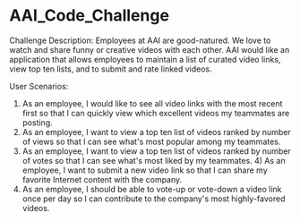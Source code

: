 # AAI_Code_Challenge

Challenge Description: Employees at AAI are good-natured. We love to watch and share funny or creative videos with each other. AAI would like an application that allows employees to maintain a list of curated video links, view top ten lists, and to submit and rate linked videos. 

User Scenarios:
1) As an employee, I would like to see all video links with the most recent first so that I can quickly view which excellent videos my teammates are posting. 
2) As an employee, I want to view a top ten list of videos ranked by number of views so that I can see what's most popular among my teammates. 
3) As an employee, I want to view a top ten list of videos ranked by number of votes so that I can see what's most liked by my teammates. 4) As an employee, I want to submit a new video link so that I can share my favorite Internet content with the company. 
5) As an employee, I should be able to vote-up or vote-down a video link once per day so I can contribute to the company's most highly-favored videos.

